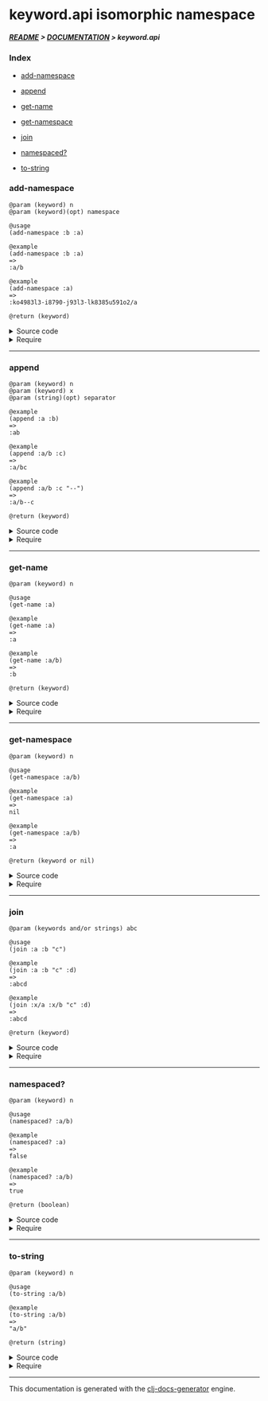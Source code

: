 
# keyword.api isomorphic namespace

##### [README](../../../README.md) > [DOCUMENTATION](../../COVER.md) > keyword.api

### Index

- [add-namespace](#add-namespace)

- [append](#append)

- [get-name](#get-name)

- [get-namespace](#get-namespace)

- [join](#join)

- [namespaced?](#namespaced)

- [to-string](#to-string)

### add-namespace

```
@param (keyword) n
@param (keyword)(opt) namespace
```

```
@usage
(add-namespace :b :a)
```

```
@example
(add-namespace :b :a)
=>
:a/b
```

```
@example
(add-namespace :a)
=>
:ko4983l3-i8790-j93l3-lk8385u591o2/a
```

```
@return (keyword)
```

<details>
<summary>Source code</summary>

```
(defn add-namespace
  ([n]
   (keyword (random/generate-uuid) (name n)))

  ([n namespace]
   (keyword (name namespace) (name n))))
```

</details>

<details>
<summary>Require</summary>

```
(ns my-namespace (:require [keyword.api :refer [add-namespace]]))

(keyword.api/add-namespace ...)
(add-namespace             ...)
```

</details>

---

### append

```
@param (keyword) n
@param (keyword) x
@param (string)(opt) separator
```

```
@example
(append :a :b)
=>
:ab
```

```
@example
(append :a/b :c)
=>
:a/bc
```

```
@example
(append :a/b :c "--")
=>
:a/b--c
```

```
@return (keyword)
```

<details>
<summary>Source code</summary>

```
(defn append
  ([n x]
   (if-let [namespace (namespace n)]
           (keyword namespace (str (name n) (name x)))
           (keyword (str (name n) (name x)))))

  ([n x separator]
   (if-let [namespace (namespace n)]
           (keyword namespace (str (name n) separator (name x)))
           (keyword (str (name n) separator (name x))))))
```

</details>

<details>
<summary>Require</summary>

```
(ns my-namespace (:require [keyword.api :refer [append]]))

(keyword.api/append ...)
(append             ...)
```

</details>

---

### get-name

```
@param (keyword) n
```

```
@usage
(get-name :a)
```

```
@example
(get-name :a)
=>
:a
```

```
@example
(get-name :a/b)
=>
:b
```

```
@return (keyword)
```

<details>
<summary>Source code</summary>

```
(defn get-name
  [n]
  (if (-> n keyword?)
      (-> n name keyword)))
```

</details>

<details>
<summary>Require</summary>

```
(ns my-namespace (:require [keyword.api :refer [get-name]]))

(keyword.api/get-name ...)
(get-name             ...)
```

</details>

---

### get-namespace

```
@param (keyword) n
```

```
@usage
(get-namespace :a/b)
```

```
@example
(get-namespace :a)
=>
nil
```

```
@example
(get-namespace :a/b)
=>
:a
```

```
@return (keyword or nil)
```

<details>
<summary>Source code</summary>

```
(defn get-namespace
  [n]
  (if (keyword? n)
      (if-let [namespace (namespace n)]
              (keyword namespace))))
```

</details>

<details>
<summary>Require</summary>

```
(ns my-namespace (:require [keyword.api :refer [get-namespace]]))

(keyword.api/get-namespace ...)
(get-namespace             ...)
```

</details>

---

### join

```
@param (keywords and/or strings) abc
```

```
@usage
(join :a :b "c")
```

```
@example
(join :a :b "c" :d)
=>
:abcd
```

```
@example
(join :x/a :x/b "c" :d)
=>
:abcd
```

```
@return (keyword)
```

<details>
<summary>Source code</summary>

```
(defn join
  [& abc]
  (letfn [(f [result x] (if (keyword? x) (str result (name x))
                                         (str result x)))]
         (keyword (reduce f abc))))
```

</details>

<details>
<summary>Require</summary>

```
(ns my-namespace (:require [keyword.api :refer [join]]))

(keyword.api/join ...)
(join             ...)
```

</details>

---

### namespaced?

```
@param (keyword) n
```

```
@usage
(namespaced? :a/b)
```

```
@example
(namespaced? :a)
=>
false
```

```
@example
(namespaced? :a/b)
=>
true
```

```
@return (boolean)
```

<details>
<summary>Source code</summary>

```
(defn namespaced?
  [n]
  (and (keyword?  n)
       (namespace n)))
```

</details>

<details>
<summary>Require</summary>

```
(ns my-namespace (:require [keyword.api :refer [namespaced?]]))

(keyword.api/namespaced? ...)
(namespaced?             ...)
```

</details>

---

### to-string

```
@param (keyword) n
```

```
@usage
(to-string :a/b)
```

```
@example
(to-string :a/b)
=>
"a/b"
```

```
@return (string)
```

<details>
<summary>Source code</summary>

```
(defn to-string
  [n]
  (if (keyword? n)
      (if-let [namespace (namespace n)]
              (str namespace "/" (name n))
              (name n))
      (str n)))
```

</details>

<details>
<summary>Require</summary>

```
(ns my-namespace (:require [keyword.api :refer [to-string]]))

(keyword.api/to-string ...)
(to-string             ...)
```

</details>

---

This documentation is generated with the [clj-docs-generator](https://github.com/bithandshake/clj-docs-generator) engine.

